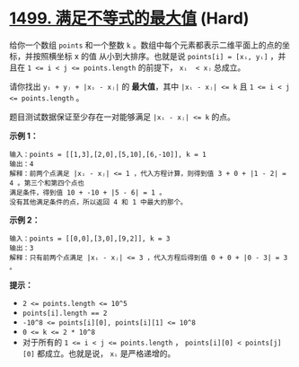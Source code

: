 # [1499. 满足不等式的最大值][link] (Hard)

[link]: https://leetcode.cn/problems/max-value-of-equation/

给你一个数组 `points` 和一个整数 `k` 。数组中每个元素都表示二维平面上的点的坐标，并按照横坐标 x 的值
从小到大排序。也就是说 `points[i] = [xᵢ, yᵢ]` ，并且在 `1 <= i < j <= points.length` 的前提下， `xᵢ 
< xⱼ` 总成立。

请你找出 `yᵢ + yⱼ + |xᵢ - xⱼ|` 的 **最大值**，其中 `|xᵢ - xⱼ| <= k` 且 `1 <= i < j <= points.length`
。

题目测试数据保证至少存在一对能够满足 `|xᵢ - xⱼ| <= k` 的点。

**示例 1：**

```
输入：points = [[1,3],[2,0],[5,10],[6,-10]], k = 1
输出：4
解释：前两个点满足 |xᵢ - xⱼ| <= 1 ，代入方程计算，则得到值 3 + 0 + |1 - 2| = 4 。第三个和第四个点也
满足条件，得到值 10 + -10 + |5 - 6| = 1 。
没有其他满足条件的点，所以返回 4 和 1 中最大的那个。
```

**示例 2：**

```
输入：points = [[0,0],[3,0],[9,2]], k = 3
输出：3
解释：只有前两个点满足 |xᵢ - xⱼ| <= 3 ，代入方程后得到值 0 + 0 + |0 - 3| = 3 。

```

**提示：**

- `2 <= points.length <= 10^5`
- `points[i].length == 2`
- `-10^8 <= points[i][0], points[i][1] <= 10^8`
- `0 <= k <= 2 * 10^8`
- 对于所有的 `1 <= i < j <= points.length` ， `points[i][0] < points[j][0]` 都成立。也就是说， `xᵢ` 
是严格递增的。
